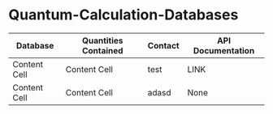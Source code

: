 # Quantum-Calculation-Databases

| Database | Quantities Contained | Contact | API Documentation | 
| ------------- | ------------- |-----------|------| 
| Content Cell  | Content Cell  | test      | LINK  |
| Content Cell  | Content Cell  | adasd     |None |
